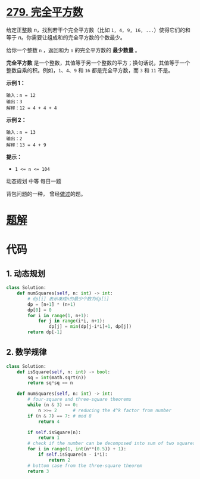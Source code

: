 <!--
 * @Description: 
 * @Autor: Au3C2
 * @Date: 2021-06-11 10:31:10
 * @LastEditors: Au3C2
 * @LastEditTime: 2021-06-11 10:35:56
-->
# [279. 完全平方数](https://leetcode-cn.com/problems/perfect-squares/)

给定正整数 *n*，找到若干个完全平方数（比如 `1, 4, 9, 16, ...`）使得它们的和等于 *n*。你需要让组成和的完全平方数的个数最少。

给你一个整数 `n` ，返回和为 `n` 的完全平方数的 **最少数量** 。

**完全平方数** 是一个整数，其值等于另一个整数的平方；换句话说，其值等于一个整数自乘的积。例如，`1`、`4`、`9` 和 `16` 都是完全平方数，而 `3` 和 `11` 不是。

 

**示例 1：**

```
输入：n = 12
输出：3 
解释：12 = 4 + 4 + 4
```

**示例 2：**

```
输入：n = 13
输出：2
解释：13 = 4 + 9
```

**提示：**

-   `1 <= n <= 104`

动态规划 中等 每日一题

背包问题的一种， 曾经[做过](../202104第1周/0279.完全平方数.md)的题。

# [题解](https://leetcode-cn.com/problems/perfect-squares/solution/gong-shui-san-xie-xiang-jie-wan-quan-bei-nqes/)

# 代码

## 1. 动态规划

```python
class Solution:
    def numSquares(self, n: int) -> int:
        # dp[i] 表示凑成n的最少个数为dp[i]
        dp = [n+1] * (n+1)
        dp[0] = 0
        for i in range(1, n+1):
            for j in range(i*i, n+1):
                dp[j] = min(dp[j-i*i]+1, dp[j])
        return dp[-1]
```

## 2. 数学规律

```python
class Solution:
    def isSquare(self, n: int) -> bool:
        sq = int(math.sqrt(n))
        return sq*sq == n

    def numSquares(self, n: int) -> int:
        # four-square and three-square theorems
        while (n & 3) == 0:
            n >>= 2      # reducing the 4^k factor from number
        if (n & 7) == 7: # mod 8
            return 4

        if self.isSquare(n):
            return 1
        # check if the number can be decomposed into sum of two squares
        for i in range(1, int(n**(0.5)) + 1):
            if self.isSquare(n - i*i):
                return 2
        # bottom case from the three-square theorem
        return 3
```